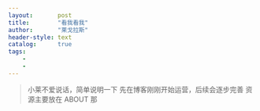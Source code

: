 ```yaml
---
layout:       post
title:        "看我看我"
author:       "莱戈拉斯"
header-style: text
catalog:      true
tags:
    - 
    - 
---
```


>小莱不爱说话，简单说明一下
>先在博客刚刚开始运营，后续会逐步完善
>资源主要放在 ABOUT 那
